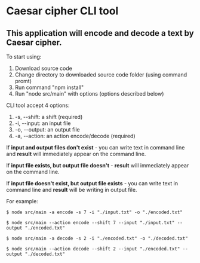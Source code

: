 # Caesar cipher CLI tool

This application will encode and decode a text by Caesar cipher.
----------

To start using:

1. Download source code
2. Change directory to downloaded source code folder (using command promt)
3. Run command "npm install"
4. Run "node  src/main" with options (options described below)

CLI tool accept 4 options:

1. -s, --shift: a shift (required)
2. -i, --input: an input file
3. -o, --output: an output file
4. -a, --action: an action encode/decode (required)

If **input and output files don't exist** - you can write text in command line and **result** will immediately appear on the command line.

If **input file exists, but output file doesn't** - **result** will immediately appear on the command line.

If **input file doesn't exist, but output file exists** - you can write text in command line and **result** will be writing in output file.

For example:

`$ node src/main -a encode -s 7 -i "./input.txt" -o "./encoded.txt"`

`$ node src/main --action encode --shift 7 --input "./input.txt" --output "./encoded.txt"`

`$ node src/main -a decode -s 2 -i "./encoded.txt" -o "./decoded.txt"`

`$ node src/main --action decode --shift 2 --input "./encoded.txt" --output "./decoded.txt"`